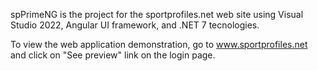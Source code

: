 spPrimeNG is the project for the sportprofiles.net web site using Visual Studio 2022, Angular UI framework, and .NET 7 tecnologies.

To view the web application demonstration, go to www.sportprofiles.net and click on "See preview" link on the login page.
